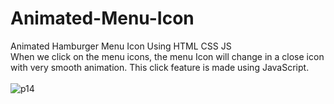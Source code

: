 # Animated-Menu-Icon
Animated Hamburger Menu Icon Using HTML CSS JS <br>
When we click on the menu icons, the menu Icon will change in a close icon with very smooth animation. This click feature is made using JavaScript. <br> <br>
![p14](https://user-images.githubusercontent.com/90318905/172908692-9f8a713c-cbe2-4818-be45-b3faac46685d.jpg)

